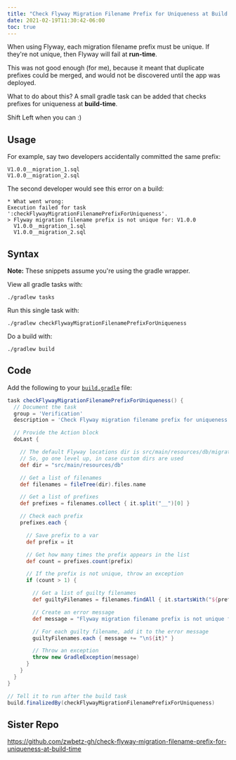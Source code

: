 ```yaml
---
title: "Check Flyway Migration Filename Prefix for Uniqueness at Build Time"
date: 2021-02-19T11:30:42-06:00
toc: true
---
```


When using Flyway, each migration filename prefix must be unique. If they're not unique, then Flyway will fail at **run-time**.

This was not good enough (for me), because it meant that duplicate prefixes could be merged, and would not be discovered until the app was deployed.

<!--more-->

What to do about this? A small gradle task can be added that checks prefixes for uniqueness at **build-time**.

Shift Left when you can :)

## Usage

For example, say two developers accidentally committed the same prefix:

```
V1.0.0__migration_1.sql
V1.0.0__migration_2.sql
```

The second developer would see this error on a build:

```
* What went wrong:
Execution failed for task ':checkFlywayMigrationFilenamePrefixForUniqueness'.
> Flyway migration filename prefix is not unique for: V1.0.0
  V1.0.0__migration_1.sql
  V1.0.0__migration_2.sql
```

## Syntax

**Note:** These snippets assume you're using the gradle wrapper.

View all gradle tasks with:

```
./gradlew tasks
```

Run this single task with:

```
./gradlew checkFlywayMigrationFilenamePrefixForUniqueness
```

Do a build with:

```
./gradlew build
```

## Code

Add the following to your [`build.gradle`](https://github.com/zwbetz-gh/check-flyway-migration-filename-prefix-for-uniqueness-at-build-time/blob/main/build.gradle) file:

```groovy
task checkFlywayMigrationFilenamePrefixForUniqueness() {
  // Document the task
  group = 'Verification'
  description = 'Check Flyway migration filename prefix for uniqueness'

  // Provide the Action block
  doLast {

    // The default Flyway locations dir is src/main/resources/db/migration
    // So, go one level up, in case custom dirs are used
    def dir = "src/main/resources/db"

    // Get a list of filenames
    def filenames = fileTree(dir).files.name

    // Get a list of prefixes
    def prefixes = filenames.collect { it.split("__")[0] }

    // Check each prefix
    prefixes.each {

      // Save prefix to a var
      def prefix = it

      // Get how many times the prefix appears in the list
      def count = prefixes.count(prefix)

      // If the prefix is not unique, throw an exception
      if (count > 1) {

        // Get a list of guilty filenames
        def guiltyFilenames = filenames.findAll { it.startsWith("${prefix}__") }

        // Create an error message
        def message = "Flyway migration filename prefix is not unique for: ${prefix}"

        // For each guilty filename, add it to the error message
        guiltyFilenames.each { message += "\n${it}" }

        // Throw an exception
        throw new GradleException(message)
      }
    }
  }
}

// Tell it to run after the build task
build.finalizedBy(checkFlywayMigrationFilenamePrefixForUniqueness)
```

## Sister Repo

<https://github.com/zwbetz-gh/check-flyway-migration-filename-prefix-for-uniqueness-at-build-time>
